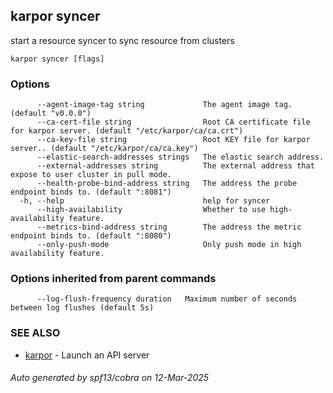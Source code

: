 ## karpor syncer

start a resource syncer to sync resource from clusters

```
karpor syncer [flags]
```

### Options

```
      --agent-image-tag string             The agent image tag. (default "v0.0.0")
      --ca-cert-file string                Root CA certificate file for karpor server. (default "/etc/karpor/ca/ca.crt")
      --ca-key-file string                 Root KEY file for karpor server.. (default "/etc/karpor/ca/ca.key")
      --elastic-search-addresses strings   The elastic search address.
      --external-addresses string          The external address that expose to user cluster in pull mode.
      --health-probe-bind-address string   The address the probe endpoint binds to. (default ":8081")
  -h, --help                               help for syncer
      --high-availability                  Whether to use high-availability feature.
      --metrics-bind-address string        The address the metric endpoint binds to. (default ":8080")
      --only-push-mode                     Only push mode in high availability feature.
```

### Options inherited from parent commands

```
      --log-flush-frequency duration   Maximum number of seconds between log flushes (default 5s)
```

### SEE ALSO

* [karpor](karpor.md)	 - Launch an API server

###### Auto generated by spf13/cobra on 12-Mar-2025
